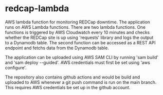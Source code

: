 # redcap-lambda
AWS lambda function for monitoring REDCap downtime.
The application runs on AWS Lambda functions. There are two lambda functions. One functions is triggered by AWS Cloudwatch every 10 minutes and checks whether the REDCap site is up using 'requests' library and logs the output to a Dynamodb table. The second function can be accessed as a REST API endpoint and fetchs data from the Dynamodb table.


The application can be uploaded using AWS SAM CLI by running 'sam build' and 'sam deploy --guided'. AWS credentials must first be set using 'aws configure'.

The repository also contains github actions and would be build and uploaded to AWS whenever a git push command is run on the main branch. This requires AWS credentials be set up in the github account.